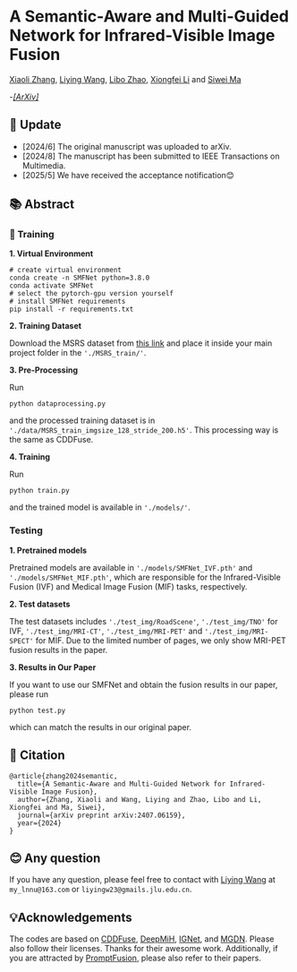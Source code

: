 # A Semantic-Aware and Multi-Guided Network for Infrared-Visible Image Fusion
[Xiaoli Zhang](https://zhangxiaolijlu.github.io/), [Liying Wang](https://blog.csdn.net/weixin_46202235), [Libo Zhao](), [Xiongfei Li]() and [Siwei Ma](https://idm.pku.edu.cn/en/info/1009/1017.htm)

-[*[ArXiv]*](https://arxiv.org/abs/2407.06159)
## 🌟 Update
- [2024/6] The original manuscript was uploaded to arXiv.
- [2024/8] The manuscript has been submitted to IEEE Transactions on Multimedia.
- [2025/5] We have received the acceptance notification😊

## 📚 Abstract

### 🚀 Training
**1. Virtual Environment**
```
# create virtual environment
conda create -n SMFNet python=3.8.0
conda activate SMFNet
# select the pytorch-gpu version yourself
# install SMFNet requirements
pip install -r requirements.txt
```
**2. Training Dataset**

Download the MSRS dataset from [this link](https://github.com/Linfeng-Tang/MSRS) and place it inside your main project folder in the ``'./MSRS_train/'``.

**3. Pre-Processing**

Run 
```
python dataprocessing.py
``` 
and the processed training dataset is in ``'./data/MSRS_train_imgsize_128_stride_200.h5'``. This processing way is the same as CDDFuse.

**4. Training**

Run 
```
python train.py
``` 
and the trained model is available in ``'./models/'``.

### Testing

**1. Pretrained models**

Pretrained models are available in ``'./models/SMFNet_IVF.pth'`` and ``'./models/SMFNet_MIF.pth'``, which are responsible for the Infrared-Visible Fusion (IVF) and Medical Image Fusion (MIF) tasks, respectively. 

**2. Test datasets**

The test datasets includes ``'./test_img/RoadScene'``, ``'./test_img/TNO'`` for IVF, ``'./test_img/MRI-CT'``, ``'./test_img/MRI-PET'`` and ``'./test_img/MRI-SPECT'`` for MIF. Due to the limited number of pages, we only show MRI-PET fusion results in the paper. 


**3. Results in Our Paper**

If you want to use our SMFNet and obtain the fusion results in our paper, please run 
```
python test.py
```
which can match the results in our original paper.

## 📝 Citation

```
@article{zhang2024semantic,
  title={A Semantic-Aware and Multi-Guided Network for Infrared-Visible Image Fusion},
  author={Zhang, Xiaoli and Wang, Liying and Zhao, Libo and Li, Xiongfei and Ma, Siwei},
  journal={arXiv preprint arXiv:2407.06159},
  year={2024}
}
```
## 😊 Any question

If you have any question, please feel free to contact with [Liying Wang](https://blog.csdn.net/weixin_46202235) at `my_lnnu@163.com` or `liyingw23@gmails.jlu.edu.cn`.


## 💡Acknowledgements

The codes are based on [CDDFuse](https://github.com/Zhaozixiang1228/MMIF-CDDFuse), [DeepMiH](https://github.com/TomTomTommi/DeepMIH), [IGNet](https://github.com/lok-18/IGNet), and [MGDN](https://github.com/Guanys-dar/MGDN). Please also follow their licenses. Thanks for their awesome work. Additionally, if you are attracted by [PromptFusion](https://github.com/hey-it-s-me/PromptFusion), please also refer to their papers.

